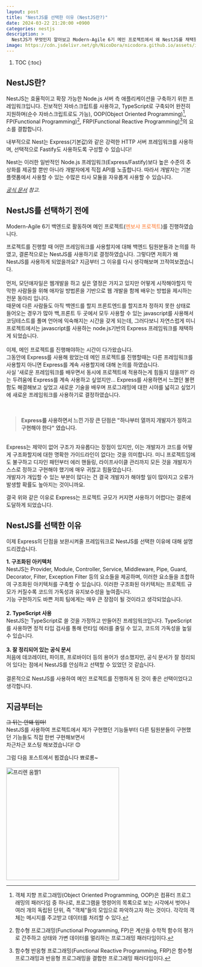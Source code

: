 ```yaml
---
layout: post
title: "NestJS를 선택한 이유 (NestJS란?)"
date: 2024-03-22 21:20:00 +0900
categories: nestjs
description: >
  NestJS가 무엇인지 알아보고 Modern-Agile 6기 메인 프로젝트에서 왜 NestJS를 채택했는지 알아봅시다.
image: https://cdn.jsdelivr.net/gh/NicoDora/nicodora.github.io/assets/img/nestjs/2024-03-22-NestJS를-선택한-이유/nestjs-logo.png
---
```


1. TOC
{:toc}

## NestJS란?

NestJS는 효율적이고 확장 가능한 Node.js 서버 측 애플리케이션을 구축하기 위한 프레임워크입니다. 진보적인 자바스크립트를 사용하고, TypeScript로 구축되어 완전히 지원하며(순수 자바스크립트로도 가능), OOP(Object Oriented Programming)[^1], FP(Functional Programming)[^2], FRP(Functional Reactive Programming)[^3]의 요소를 결합합니다.

내부적으로 Nest는 Express(기본값)와 같은 강력한 HTTP 서버 프레임워크를 사용하며, 선택적으로 Fastify도 사용하도록 구성할 수 있습니다!

Nest는 이러한 일반적인 Node.js 프레임워크(Express/Fastify)보다 높은 수준의 추상화를 제공할 뿐만 아니라 개발자에게 직접 API를 노출합니다. 따라서 개발자는 기본 플랫폼에서 사용할 수 있는 수많은 타사 모듈을 자유롭게 사용할 수 있습니다.

<i>[공식 문서](https://docs.nestjs.com/) 참고.</i>
<br>

## NestJS를 선택하기 전에

Modern-Agile 6기 백엔드로 활동하며 메인 프로젝트(<span style="color:#FF772B">멘보샤 프로젝트</span>)를 진행하였습니다.

프로젝트를 진행할 때 어떤 프레임워크를 사용할지에 대해 백엔드 팀원분들과 논의를 하였고, 결론적으로는 NestJS를 사용하기로 결정하였습니다. 그렇다면 저희가 왜 NestJS를 사용하게 되었을까요? 지금부터 그 이유를 다시 생각해보며 끄적여보겠습니다.
<br>
<br>
먼저, 모던애자일은 웹개발을 하고 싶은 열정은 가지고 있지만 어떻게 시작해야할지 막막한 사람들을 위해 애자일 방법론을 기반으로 웹 개발을 함께 배우는 방법을 제시하는 전문 동아리 입니다.\
때문에 다른 사람들도 아직 백엔드를 할지 프론트엔드를 할지조차 정하지 못한 상태로 들어오는 경우가 많아 백,프론트 두 곳에서 모두 사용할 수 있는 javascript를 사용해서 코딩테스트를 풀며 언어에 익숙해지는 시간을 갖게 되는데, 그러다보니 자연스럽게 미니 프로젝트에서는 javascript를 사용하는 node.js기반의 Express 프레임워크를 채택하게 되었습니다.
<br>
<br>
이제, 메인 프로젝트를 진행해야하는 시간이 다가왔습니다.\
그동안에 Express를 사용해 왔었는데 메인 프로젝트를 진행할때는 다른 프레임워크를 사용할지 아니면 Express를 계속 사용할지에 대해 논의를 하였습니다.\
사실 '새로운 프레임워크를 배우면서 동시에 프로젝트에 적용하는게 힘들지 않을까?' 라는 두려움에 Express를 계속 사용하고 싶었지만... Express를 사용하면서 느꼈던 불편함도 해결해보고 싶었고 새로운 기술을 배우며 프로그래밍에 대한 시야를 넓히고 싶었기에 새로운 프레임워크를 사용하기로 결정하였습니다.
<br>
<br>
<br>
> <b>Express를 사용하면서 느낀 가장 큰 단점은 "하나부터 열까지 개발자가 정하고 구현해야 한다" 였습니다.</b>

<br>
Express는 제약이 없어 구조가 자유롭다는 장점이 있지만, 이는 개발자가 코드를 어떻게 구조화할지에 대한 명확한 가이드라인이 없다는 것을 의미합니다. 미니 프로젝트임에도 불구하고 디자인 패턴부터 에러 핸들링, 라이프사이클 관리까지 모든 것을 개발자가 스스로 정하고 구현해야 했기에 매우 귀찮고 힘들었습니다.
<br>
개발자가 개입할 수 있는 부분이 많다는 건 결국 개발자가 해야할 일이 많아지고 오류가 발생할 확률도 높아지는 것이니까요.

결국 위와 같은 이유로 Express는 프로젝트 규모가 커지면 사용하기 어렵다는 결론에 도달하게 되었습니다.
<br>

## NestJS를 선택한 이유

이제 Express의 단점을 보완시켜줄 프레임워크로 NestJS를 선택한 이유에 대해 설명드리겠습니다.

<b>1. 구조화된 아키텍처</b>\
NestJS는 Provider, Module, Controller, Service, Middleware, Pipe, Guard, Decorator, Filter, Exception Filter 등의 요소들을 제공하며, 이러한 요소들을 조합하여 구조화된 아키텍처를 구축할 수 있습니다. 이러한 구조화된 아키텍처는 프로젝트 규모가 커질수록 코드의 가독성과 유지보수성을 높여줍니다.\
기능 구현하기도 바쁜 저희 팀에게는 매우 큰 장점이 될 것이라고 생각되었습니다.
<br>
<br>
<b>2. TypeScript 사용</b>\
NestJS는 TypeScript로 쓸 것을 가정하고 만들어진 프레임워크입니다. TypeScript를 사용하면 정적 타입 검사를 통해 런타임 에러를 줄일 수 있고, 코드의 가독성을 높일 수 있습니다.
<br>
<br>
<b>3. 잘 정리되어 있는 공식 문서</b>\
처음에 데코레이터, 파이프, 프로바이더 등의 용어가 생소했지만, 공식 문서가 잘 정리되어 있다는 점에서 NestJS를 안심하고 선택할 수 있었던 것 같습니다.
<br>
<br>
결론적으로 NestJS를 사용하여 메인 프로젝트를 진행하게 된 것이 좋은 선택이었다고 생각합니다.

## 지금부터는
~~그 뒤는 안돼 임마!~~\
NestJS를 사용하여 프로젝트에서 제가 구현했던 기능들부터 다른 팀원분들이 구현했던 기능들도 직접 한번 구현해보면서\
차근차근 포스팅 해보겠습니다! 😊

그럼 다음 포스트에서 뵙겠습니다 뾰로롱~
<br>
<br>
<img src="https://cdn.jsdelivr.net/gh/NicoDora/nicodora.github.io/assets/img/frieren1.gif" width="300" height="300" alt="프리렌 움짤1">

[^1]: 객체 지향 프로그래밍(Object Oriented Programming, OOP)은 컴퓨터 프로그래밍의 패러다임 중 하나로, 프로그램을 명령어의 목록으로 보는 시각에서 벗어나 여러 개의 독립된 단위, 즉 "객체"들의 모임으로 파악하고자 하는 것이다. 각각의 객체는 메시지를 주고받고 데이터를 처리할 수 있다.
[^2]: 함수형 프로그래밍(Functional Programming, FP)은 계산을 수학적 함수의 평가로 간주하고 상태와 가변 데이터를 멀리하는 프로그래밍 패러다임이다.
[^3]: 함수형 반응형 프로그래밍(Functional Reactive Programming, FRP)은 함수형 프로그래밍과 반응형 프로그래밍을 결합한 프로그래밍 패러다임이다.